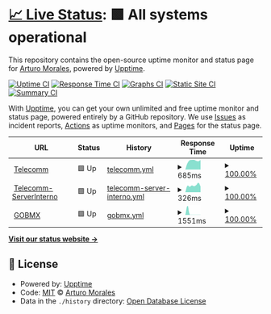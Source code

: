 # [📈 Live Status](https://demo.upptime.js.org): <!--live status--> **🟩 All systems operational**

This repository contains the open-source uptime monitor and status page for [Arturo Morales](https://demo.upptime.js.org), powered by [Upptime](https://github.com/upptime/upptime).

[![Uptime CI](https://github.com/ArturooT/upptime/workflows/Uptime%20CI/badge.svg)](https://github.com/ArturooT/upptime/actions?query=workflow%3A%22Uptime+CI%22)
[![Response Time CI](https://github.com/ArturooT/upptime/workflows/Response%20Time%20CI/badge.svg)](https://github.com/ArturooT/upptime/actions?query=workflow%3A%22Response+Time+CI%22)
[![Graphs CI](https://github.com/ArturooT/upptime/workflows/Graphs%20CI/badge.svg)](https://github.com/ArturooT/upptime/actions?query=workflow%3A%22Graphs+CI%22)
[![Static Site CI](https://github.com/ArturooT/upptime/workflows/Static%20Site%20CI/badge.svg)](https://github.com/ArturooT/upptime/actions?query=workflow%3A%22Static+Site+CI%22)
[![Summary CI](https://github.com/ArturooT/upptime/workflows/Summary%20CI/badge.svg)](https://github.com/ArturooT/upptime/actions?query=workflow%3A%22Summary+CI%22)

With [Upptime](https://upptime.js.org), you can get your own unlimited and free uptime monitor and status page, powered entirely by a GitHub repository. We use [Issues](https://github.com/ArturooT/upptime/issues) as incident reports, [Actions](https://github.com/ArturooT/upptime/actions) as uptime monitors, and [Pages](https://demo.upptime.js.org) for the status page.

<!--start: status pages-->
<!-- This summary is generated by Upptime (https://github.com/upptime/upptime) -->
<!-- Do not edit this manually, your changes will be overwritten -->
<!-- prettier-ignore -->
| URL | Status | History | Response Time | Uptime |
| --- | ------ | ------- | ------------- | ------ |
| <img alt="" src="https://icons.duckduckgo.com/ip3/www.telecomm.gob.mx.ico" height="13"> [Telecomm](https://www.telecomm.gob.mx) | 🟩 Up | [telecomm.yml](https://github.com/ArturooT/telecomm/commits/HEAD/history/telecomm.yml) | <details><summary><img alt="Response time graph" src="./graphs/telecomm/response-time-week.png" height="20"> 685ms</summary><br><a href="https://ArturooT.github.io/telecomm/history/telecomm"><img alt="Response time 820" src="https://img.shields.io/endpoint?url=https%3A%2F%2Fraw.githubusercontent.com%2FArturooT%2Ftelecomm%2FHEAD%2Fapi%2Ftelecomm%2Fresponse-time.json"></a><br><a href="https://ArturooT.github.io/telecomm/history/telecomm"><img alt="24-hour response time 741" src="https://img.shields.io/endpoint?url=https%3A%2F%2Fraw.githubusercontent.com%2FArturooT%2Ftelecomm%2FHEAD%2Fapi%2Ftelecomm%2Fresponse-time-day.json"></a><br><a href="https://ArturooT.github.io/telecomm/history/telecomm"><img alt="7-day response time 685" src="https://img.shields.io/endpoint?url=https%3A%2F%2Fraw.githubusercontent.com%2FArturooT%2Ftelecomm%2FHEAD%2Fapi%2Ftelecomm%2Fresponse-time-week.json"></a><br><a href="https://ArturooT.github.io/telecomm/history/telecomm"><img alt="30-day response time 764" src="https://img.shields.io/endpoint?url=https%3A%2F%2Fraw.githubusercontent.com%2FArturooT%2Ftelecomm%2FHEAD%2Fapi%2Ftelecomm%2Fresponse-time-month.json"></a><br><a href="https://ArturooT.github.io/telecomm/history/telecomm"><img alt="1-year response time 857" src="https://img.shields.io/endpoint?url=https%3A%2F%2Fraw.githubusercontent.com%2FArturooT%2Ftelecomm%2FHEAD%2Fapi%2Ftelecomm%2Fresponse-time-year.json"></a></details> | <details><summary><a href="https://ArturooT.github.io/telecomm/history/telecomm">100.00%</a></summary><a href="https://ArturooT.github.io/telecomm/history/telecomm"><img alt="All-time uptime 99.06%" src="https://img.shields.io/endpoint?url=https%3A%2F%2Fraw.githubusercontent.com%2FArturooT%2Ftelecomm%2FHEAD%2Fapi%2Ftelecomm%2Fuptime.json"></a><br><a href="https://ArturooT.github.io/telecomm/history/telecomm"><img alt="24-hour uptime 100.00%" src="https://img.shields.io/endpoint?url=https%3A%2F%2Fraw.githubusercontent.com%2FArturooT%2Ftelecomm%2FHEAD%2Fapi%2Ftelecomm%2Fuptime-day.json"></a><br><a href="https://ArturooT.github.io/telecomm/history/telecomm"><img alt="7-day uptime 100.00%" src="https://img.shields.io/endpoint?url=https%3A%2F%2Fraw.githubusercontent.com%2FArturooT%2Ftelecomm%2FHEAD%2Fapi%2Ftelecomm%2Fuptime-week.json"></a><br><a href="https://ArturooT.github.io/telecomm/history/telecomm"><img alt="30-day uptime 100.00%" src="https://img.shields.io/endpoint?url=https%3A%2F%2Fraw.githubusercontent.com%2FArturooT%2Ftelecomm%2FHEAD%2Fapi%2Ftelecomm%2Fuptime-month.json"></a><br><a href="https://ArturooT.github.io/telecomm/history/telecomm"><img alt="1-year uptime 98.13%" src="https://img.shields.io/endpoint?url=https%3A%2F%2Fraw.githubusercontent.com%2FArturooT%2Ftelecomm%2FHEAD%2Fapi%2Ftelecomm%2Fuptime-year.json"></a></details>
| <img alt="" src="https://icons.duckduckgo.com/ip3/www.telecomm.gob.mx.ico" height="13"> [Telecomm-ServerInterno](https://www.telecomm.gob.mx/portal) | 🟩 Up | [telecomm-server-interno.yml](https://github.com/ArturooT/telecomm/commits/HEAD/history/telecomm-server-interno.yml) | <details><summary><img alt="Response time graph" src="./graphs/telecomm-server-interno/response-time-week.png" height="20"> 326ms</summary><br><a href="https://ArturooT.github.io/telecomm/history/telecomm-server-interno"><img alt="Response time 670" src="https://img.shields.io/endpoint?url=https%3A%2F%2Fraw.githubusercontent.com%2FArturooT%2Ftelecomm%2FHEAD%2Fapi%2Ftelecomm-server-interno%2Fresponse-time.json"></a><br><a href="https://ArturooT.github.io/telecomm/history/telecomm-server-interno"><img alt="24-hour response time 275" src="https://img.shields.io/endpoint?url=https%3A%2F%2Fraw.githubusercontent.com%2FArturooT%2Ftelecomm%2FHEAD%2Fapi%2Ftelecomm-server-interno%2Fresponse-time-day.json"></a><br><a href="https://ArturooT.github.io/telecomm/history/telecomm-server-interno"><img alt="7-day response time 326" src="https://img.shields.io/endpoint?url=https%3A%2F%2Fraw.githubusercontent.com%2FArturooT%2Ftelecomm%2FHEAD%2Fapi%2Ftelecomm-server-interno%2Fresponse-time-week.json"></a><br><a href="https://ArturooT.github.io/telecomm/history/telecomm-server-interno"><img alt="30-day response time 418" src="https://img.shields.io/endpoint?url=https%3A%2F%2Fraw.githubusercontent.com%2FArturooT%2Ftelecomm%2FHEAD%2Fapi%2Ftelecomm-server-interno%2Fresponse-time-month.json"></a><br><a href="https://ArturooT.github.io/telecomm/history/telecomm-server-interno"><img alt="1-year response time 642" src="https://img.shields.io/endpoint?url=https%3A%2F%2Fraw.githubusercontent.com%2FArturooT%2Ftelecomm%2FHEAD%2Fapi%2Ftelecomm-server-interno%2Fresponse-time-year.json"></a></details> | <details><summary><a href="https://ArturooT.github.io/telecomm/history/telecomm-server-interno">100.00%</a></summary><a href="https://ArturooT.github.io/telecomm/history/telecomm-server-interno"><img alt="All-time uptime 83.85%" src="https://img.shields.io/endpoint?url=https%3A%2F%2Fraw.githubusercontent.com%2FArturooT%2Ftelecomm%2FHEAD%2Fapi%2Ftelecomm-server-interno%2Fuptime.json"></a><br><a href="https://ArturooT.github.io/telecomm/history/telecomm-server-interno"><img alt="24-hour uptime 100.00%" src="https://img.shields.io/endpoint?url=https%3A%2F%2Fraw.githubusercontent.com%2FArturooT%2Ftelecomm%2FHEAD%2Fapi%2Ftelecomm-server-interno%2Fuptime-day.json"></a><br><a href="https://ArturooT.github.io/telecomm/history/telecomm-server-interno"><img alt="7-day uptime 100.00%" src="https://img.shields.io/endpoint?url=https%3A%2F%2Fraw.githubusercontent.com%2FArturooT%2Ftelecomm%2FHEAD%2Fapi%2Ftelecomm-server-interno%2Fuptime-week.json"></a><br><a href="https://ArturooT.github.io/telecomm/history/telecomm-server-interno"><img alt="30-day uptime 100.00%" src="https://img.shields.io/endpoint?url=https%3A%2F%2Fraw.githubusercontent.com%2FArturooT%2Ftelecomm%2FHEAD%2Fapi%2Ftelecomm-server-interno%2Fuptime-month.json"></a><br><a href="https://ArturooT.github.io/telecomm/history/telecomm-server-interno"><img alt="1-year uptime 69.22%" src="https://img.shields.io/endpoint?url=https%3A%2F%2Fraw.githubusercontent.com%2FArturooT%2Ftelecomm%2FHEAD%2Fapi%2Ftelecomm-server-interno%2Fuptime-year.json"></a></details>
| <img alt="" src="https://icons.duckduckgo.com/ip3/www.gob.mx.ico" height="13"> [GOBMX](https://www.gob.mx) | 🟩 Up | [gobmx.yml](https://github.com/ArturooT/telecomm/commits/HEAD/history/gobmx.yml) | <details><summary><img alt="Response time graph" src="./graphs/gobmx/response-time-week.png" height="20"> 1551ms</summary><br><a href="https://ArturooT.github.io/telecomm/history/gobmx"><img alt="Response time 109" src="https://img.shields.io/endpoint?url=https%3A%2F%2Fraw.githubusercontent.com%2FArturooT%2Ftelecomm%2FHEAD%2Fapi%2Fgobmx%2Fresponse-time.json"></a><br><a href="https://ArturooT.github.io/telecomm/history/gobmx"><img alt="24-hour response time 47" src="https://img.shields.io/endpoint?url=https%3A%2F%2Fraw.githubusercontent.com%2FArturooT%2Ftelecomm%2FHEAD%2Fapi%2Fgobmx%2Fresponse-time-day.json"></a><br><a href="https://ArturooT.github.io/telecomm/history/gobmx"><img alt="7-day response time 1551" src="https://img.shields.io/endpoint?url=https%3A%2F%2Fraw.githubusercontent.com%2FArturooT%2Ftelecomm%2FHEAD%2Fapi%2Fgobmx%2Fresponse-time-week.json"></a><br><a href="https://ArturooT.github.io/telecomm/history/gobmx"><img alt="30-day response time 468" src="https://img.shields.io/endpoint?url=https%3A%2F%2Fraw.githubusercontent.com%2FArturooT%2Ftelecomm%2FHEAD%2Fapi%2Fgobmx%2Fresponse-time-month.json"></a><br><a href="https://ArturooT.github.io/telecomm/history/gobmx"><img alt="1-year response time 119" src="https://img.shields.io/endpoint?url=https%3A%2F%2Fraw.githubusercontent.com%2FArturooT%2Ftelecomm%2FHEAD%2Fapi%2Fgobmx%2Fresponse-time-year.json"></a></details> | <details><summary><a href="https://ArturooT.github.io/telecomm/history/gobmx">100.00%</a></summary><a href="https://ArturooT.github.io/telecomm/history/gobmx"><img alt="All-time uptime 69.81%" src="https://img.shields.io/endpoint?url=https%3A%2F%2Fraw.githubusercontent.com%2FArturooT%2Ftelecomm%2FHEAD%2Fapi%2Fgobmx%2Fuptime.json"></a><br><a href="https://ArturooT.github.io/telecomm/history/gobmx"><img alt="24-hour uptime 100.00%" src="https://img.shields.io/endpoint?url=https%3A%2F%2Fraw.githubusercontent.com%2FArturooT%2Ftelecomm%2FHEAD%2Fapi%2Fgobmx%2Fuptime-day.json"></a><br><a href="https://ArturooT.github.io/telecomm/history/gobmx"><img alt="7-day uptime 100.00%" src="https://img.shields.io/endpoint?url=https%3A%2F%2Fraw.githubusercontent.com%2FArturooT%2Ftelecomm%2FHEAD%2Fapi%2Fgobmx%2Fuptime-week.json"></a><br><a href="https://ArturooT.github.io/telecomm/history/gobmx"><img alt="30-day uptime 100.00%" src="https://img.shields.io/endpoint?url=https%3A%2F%2Fraw.githubusercontent.com%2FArturooT%2Ftelecomm%2FHEAD%2Fapi%2Fgobmx%2Fuptime-month.json"></a><br><a href="https://ArturooT.github.io/telecomm/history/gobmx"><img alt="1-year uptime 100.00%" src="https://img.shields.io/endpoint?url=https%3A%2F%2Fraw.githubusercontent.com%2FArturooT%2Ftelecomm%2FHEAD%2Fapi%2Fgobmx%2Fuptime-year.json"></a></details>

<!--end: status pages-->

[**Visit our status website →**](https://demo.upptime.js.org)

## 📄 License

- Powered by: [Upptime](https://github.com/upptime/upptime)
- Code: [MIT](./LICENSE) © [Arturo Morales](https://demo.upptime.js.org)
- Data in the `./history` directory: [Open Database License](https://opendatacommons.org/licenses/odbl/1-0/)
